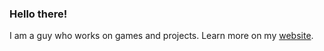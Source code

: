 ### Hello there!

I am a guy who works on games and projects.
Learn more on my [website](https://sunglocto.github.io).

